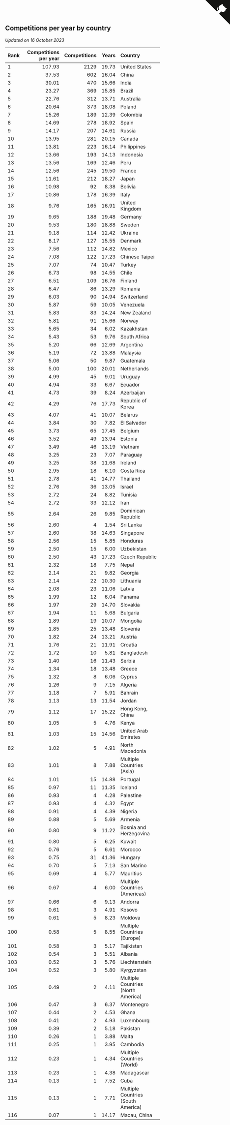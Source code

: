 ## Competitions per year by country

*Updated on 16 October 2023*

| Rank | Competitions per year | Competitions | Years | Country |
| :--- | ---: | ---: | ---: | :--- |
| 1 | 107.93 | 2129 | 19.73 | United States |
| 2 | 37.53 | 602 | 16.04 | China |
| 3 | 30.01 | 470 | 15.66 | India |
| 4 | 23.27 | 369 | 15.85 | Brazil |
| 5 | 22.76 | 312 | 13.71 | Australia |
| 6 | 20.64 | 373 | 18.08 | Poland |
| 7 | 15.26 | 189 | 12.39 | Colombia |
| 8 | 14.69 | 278 | 18.92 | Spain |
| 9 | 14.17 | 207 | 14.61 | Russia |
| 10 | 13.95 | 281 | 20.15 | Canada |
| 11 | 13.81 | 223 | 16.14 | Philippines |
| 12 | 13.66 | 193 | 14.13 | Indonesia |
| 13 | 13.56 | 169 | 12.46 | Peru |
| 14 | 12.56 | 245 | 19.50 | France |
| 15 | 11.61 | 212 | 18.27 | Japan |
| 16 | 10.98 | 92 | 8.38 | Bolivia |
| 17 | 10.86 | 178 | 16.39 | Italy |
| 18 | 9.76 | 165 | 16.91 | United Kingdom |
| 19 | 9.65 | 188 | 19.48 | Germany |
| 20 | 9.53 | 180 | 18.88 | Sweden |
| 21 | 9.18 | 114 | 12.42 | Ukraine |
| 22 | 8.17 | 127 | 15.55 | Denmark |
| 23 | 7.56 | 112 | 14.82 | Mexico |
| 24 | 7.08 | 122 | 17.23 | Chinese Taipei |
| 25 | 7.07 | 74 | 10.47 | Turkey |
| 26 | 6.73 | 98 | 14.55 | Chile |
| 27 | 6.51 | 109 | 16.76 | Finland |
| 28 | 6.47 | 86 | 13.29 | Romania |
| 29 | 6.03 | 90 | 14.94 | Switzerland |
| 30 | 5.87 | 59 | 10.05 | Venezuela |
| 31 | 5.83 | 83 | 14.24 | New Zealand |
| 32 | 5.81 | 91 | 15.66 | Norway |
| 33 | 5.65 | 34 | 6.02 | Kazakhstan |
| 34 | 5.43 | 53 | 9.76 | South Africa |
| 35 | 5.20 | 66 | 12.69 | Argentina |
| 36 | 5.19 | 72 | 13.88 | Malaysia |
| 37 | 5.06 | 50 | 9.87 | Guatemala |
| 38 | 5.00 | 100 | 20.01 | Netherlands |
| 39 | 4.99 | 45 | 9.01 | Uruguay |
| 40 | 4.94 | 33 | 6.67 | Ecuador |
| 41 | 4.73 | 39 | 8.24 | Azerbaijan |
| 42 | 4.29 | 76 | 17.73 | Republic of Korea |
| 43 | 4.07 | 41 | 10.07 | Belarus |
| 44 | 3.84 | 30 | 7.82 | El Salvador |
| 45 | 3.73 | 65 | 17.45 | Belgium |
| 46 | 3.52 | 49 | 13.94 | Estonia |
| 47 | 3.49 | 46 | 13.19 | Vietnam |
| 48 | 3.25 | 23 | 7.07 | Paraguay |
| 49 | 3.25 | 38 | 11.68 | Ireland |
| 50 | 2.95 | 18 | 6.10 | Costa Rica |
| 51 | 2.78 | 41 | 14.77 | Thailand |
| 52 | 2.76 | 36 | 13.05 | Israel |
| 53 | 2.72 | 24 | 8.82 | Tunisia |
| 54 | 2.72 | 33 | 12.12 | Iran |
| 55 | 2.64 | 26 | 9.85 | Dominican Republic |
| 56 | 2.60 | 4 | 1.54 | Sri Lanka |
| 57 | 2.60 | 38 | 14.63 | Singapore |
| 58 | 2.56 | 15 | 5.85 | Honduras |
| 59 | 2.50 | 15 | 6.00 | Uzbekistan |
| 60 | 2.50 | 43 | 17.23 | Czech Republic |
| 61 | 2.32 | 18 | 7.75 | Nepal |
| 62 | 2.14 | 21 | 9.82 | Georgia |
| 63 | 2.14 | 22 | 10.30 | Lithuania |
| 64 | 2.08 | 23 | 11.06 | Latvia |
| 65 | 1.99 | 12 | 6.04 | Panama |
| 66 | 1.97 | 29 | 14.70 | Slovakia |
| 67 | 1.94 | 11 | 5.68 | Bulgaria |
| 68 | 1.89 | 19 | 10.07 | Mongolia |
| 69 | 1.85 | 25 | 13.48 | Slovenia |
| 70 | 1.82 | 24 | 13.21 | Austria |
| 71 | 1.76 | 21 | 11.91 | Croatia |
| 72 | 1.72 | 10 | 5.81 | Bangladesh |
| 73 | 1.40 | 16 | 11.43 | Serbia |
| 74 | 1.34 | 18 | 13.48 | Greece |
| 75 | 1.32 | 8 | 6.06 | Cyprus |
| 76 | 1.26 | 9 | 7.15 | Algeria |
| 77 | 1.18 | 7 | 5.91 | Bahrain |
| 78 | 1.13 | 13 | 11.54 | Jordan |
| 79 | 1.12 | 17 | 15.22 | Hong Kong, China |
| 80 | 1.05 | 5 | 4.76 | Kenya |
| 81 | 1.03 | 15 | 14.56 | United Arab Emirates |
| 82 | 1.02 | 5 | 4.91 | North Macedonia |
| 83 | 1.01 | 8 | 7.88 | Multiple Countries (Asia) |
| 84 | 1.01 | 15 | 14.88 | Portugal |
| 85 | 0.97 | 11 | 11.35 | Iceland |
| 86 | 0.93 | 4 | 4.28 | Palestine |
| 87 | 0.93 | 4 | 4.32 | Egypt |
| 88 | 0.91 | 4 | 4.39 | Nigeria |
| 89 | 0.88 | 5 | 5.69 | Armenia |
| 90 | 0.80 | 9 | 11.22 | Bosnia and Herzegovina |
| 91 | 0.80 | 5 | 6.25 | Kuwait |
| 92 | 0.76 | 5 | 6.61 | Morocco |
| 93 | 0.75 | 31 | 41.36 | Hungary |
| 94 | 0.70 | 5 | 7.13 | San Marino |
| 95 | 0.69 | 4 | 5.77 | Mauritius |
| 96 | 0.67 | 4 | 6.00 | Multiple Countries (Americas) |
| 97 | 0.66 | 6 | 9.13 | Andorra |
| 98 | 0.61 | 3 | 4.91 | Kosovo |
| 99 | 0.61 | 5 | 8.23 | Moldova |
| 100 | 0.58 | 5 | 8.55 | Multiple Countries (Europe) |
| 101 | 0.58 | 3 | 5.17 | Tajikistan |
| 102 | 0.54 | 3 | 5.51 | Albania |
| 103 | 0.52 | 3 | 5.76 | Liechtenstein |
| 104 | 0.52 | 3 | 5.80 | Kyrgyzstan |
| 105 | 0.49 | 2 | 4.11 | Multiple Countries (North America) |
| 106 | 0.47 | 3 | 6.37 | Montenegro |
| 107 | 0.44 | 2 | 4.53 | Ghana |
| 108 | 0.41 | 2 | 4.93 | Luxembourg |
| 109 | 0.39 | 2 | 5.18 | Pakistan |
| 110 | 0.26 | 1 | 3.88 | Malta |
| 111 | 0.25 | 1 | 3.95 | Cambodia |
| 112 | 0.23 | 1 | 4.34 | Multiple Countries (World) |
| 113 | 0.23 | 1 | 4.38 | Madagascar |
| 114 | 0.13 | 1 | 7.52 | Cuba |
| 115 | 0.13 | 1 | 7.71 | Multiple Countries (South America) |
| 116 | 0.07 | 1 | 14.17 | Macau, China |


<a href="https://github.com/JustinTimeCuber/wca_statistics" class="github-corner" aria-label="View source on Github"><svg width="80" height="80" viewBox="0 0 250 250" style="fill:#151513; color:#fff; position: absolute; top: 0; border: 0; right: 0;" aria-hidden="true"><path d="M0,0 L115,115 L130,115 L142,142 L250,250 L250,0 Z"></path><path d="M128.3,109.0 C113.8,99.7 119.0,89.6 119.0,89.6 C122.0,82.7 120.5,78.6 120.5,78.6 C119.2,72.0 123.4,76.3 123.4,76.3 C127.3,80.9 125.5,87.3 125.5,87.3 C122.9,97.6 130.6,101.9 134.4,103.2" fill="currentColor" style="transform-origin: 130px 106px;" class="octo-arm"></path><path d="M115.0,115.0 C114.9,115.1 118.7,116.5 119.8,115.4 L133.7,101.6 C136.9,99.2 139.9,98.4 142.2,98.6 C133.8,88.0 127.5,74.4 143.8,58.0 C148.5,53.4 154.0,51.2 159.7,51.0 C160.3,49.4 163.2,43.6 171.4,40.1 C171.4,40.1 176.1,42.5 178.8,56.2 C183.1,58.6 187.2,61.8 190.9,65.4 C194.5,69.0 197.7,73.2 200.1,77.6 C213.8,80.2 216.3,84.9 216.3,84.9 C212.7,93.1 206.9,96.0 205.4,96.6 C205.1,102.4 203.0,107.8 198.3,112.5 C181.9,128.9 168.3,122.5 157.7,114.1 C157.9,116.9 156.7,120.9 152.7,124.9 L141.0,136.5 C139.8,137.7 141.6,141.9 141.8,141.8 Z" fill="currentColor" class="octo-body"></path></svg></a><style>.github-corner:hover .octo-arm{animation:octocat-wave 560ms ease-in-out}@keyframes octocat-wave{0%,100%{transform:rotate(0)}20%,60%{transform:rotate(-25deg)}40%,80%{transform:rotate(10deg)}}@media (max-width:500px){.github-corner:hover .octo-arm{animation:none}.github-corner .octo-arm{animation:octocat-wave 560ms ease-in-out}}</style>
